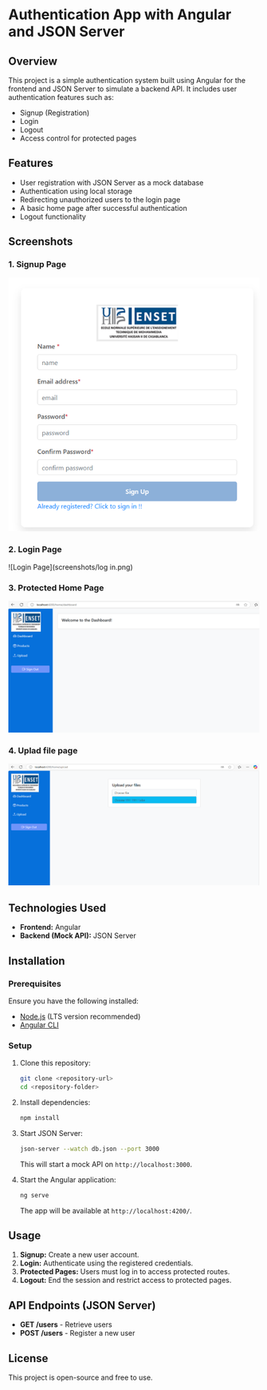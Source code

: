 # Authentication App with Angular and JSON Server

## Overview
This project is a simple authentication system built using Angular for the frontend and JSON Server to simulate a backend API. It includes user authentication features such as:
- Signup (Registration)
- Login
- Logout
- Access control for protected pages

## Features
- User registration with JSON Server as a mock database
- Authentication using local storage
- Redirecting unauthorized users to the login page
- A basic home page after successful authentication
- Logout functionality

## Screenshots

### 1. Signup Page  
![Signup Page](screenshots/register.png)

### 2. Login Page  
![Login Page](screenshots/log in.png)

### 3. Protected Home Page  
![Home Page](screenshots/dashboard.png)

### 4. Uplad file page 
![Logout](screenshots/upload.png)

## Technologies Used
- **Frontend:** Angular
- **Backend (Mock API):** JSON Server

## Installation

### Prerequisites
Ensure you have the following installed:
- [Node.js](https://nodejs.org/) (LTS version recommended)
- [Angular CLI](https://angular.io/cli)

### Setup
1. Clone this repository:
   ```sh
   git clone <repository-url>
   cd <repository-folder>
   ```

2. Install dependencies:
   ```sh
   npm install
   ```

3. Start JSON Server:
   ```sh
   json-server --watch db.json --port 3000
   ```
   This will start a mock API on `http://localhost:3000`.

4. Start the Angular application:
   ```sh
   ng serve
   ```
   The app will be available at `http://localhost:4200/`.

## Usage
1. **Signup:** Create a new user account.
2. **Login:** Authenticate using the registered credentials.
3. **Protected Pages:** Users must log in to access protected routes.
4. **Logout:** End the session and restrict access to protected pages.


## API Endpoints (JSON Server)
- **GET /users** - Retrieve users
- **POST /users** - Register a new user


## License
This project is open-source and free to use.



